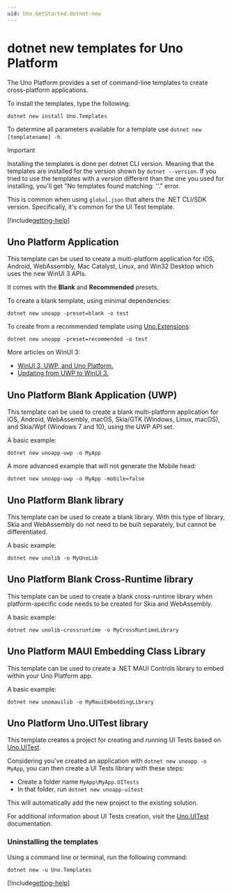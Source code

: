 ```yaml
---
uid: Uno.GetStarted.dotnet-new
---
```


# dotnet new templates for Uno Platform

The Uno Platform provides a set of command-line templates to create cross-platform applications.

To install the templates, type the following:

```dotnetcli
dotnet new install Uno.Templates
```

To determine all parameters available for a template use `dotnet new [templatename] -h`.

> [!IMPORTANT]
> Installing the templates is done per dotnet CLI version. Meaning that the templates are installed for the version shown by `dotnet --version`. If you tried to use the templates with a version different than the one you used for installing, you'll get "No templates found matching: '<template-name>'." error.
>
> This is common when using `global.json` that alters the .NET CLI/SDK version. Specifically, it's common for the UI Test template.

[!include[getting-help](use-uno-check-inline.md)]

## Uno Platform Application

This template can be used to create a multi-platform application for iOS, Android, WebAssembly, Mac Catalyst, Linux, and Win32 Desktop which uses the new WinUI 3 APIs.

It comes with the **Blank** and **Recommended** presets.

To create a blank template, using minimal dependencies:

```dotnetcli
dotnet new unoapp -preset=blank -o test
```

To create from a recommended template using [Uno.Extensions](xref:Overview.Extensions):

```dotnetcli
dotnet new unoapp -preset=recommended -o test
```

More articles on WinUI 3:

- [WinUI 3, UWP, and Uno Platform.](uwp-vs-winui3.md)
- [Updating from UWP to WinUI 3.](updating-to-winui3.md)

## Uno Platform Blank Application (UWP)

This template can be used to create a blank multi-platform application for iOS, Android, WebAssembly, macOS, Skia/GTK (Windows, Linux, macOS), and Skia/Wpf (Windows 7 and 10), using the UWP API set.

A basic example:

```dotnetcli
dotnet new unoapp-uwp -o MyApp
```

A more advanced example that will not generate the Mobile head:

```dotnetcli
dotnet new unoapp-uwp -o MyApp -mobile=false
```

## Uno Platform Blank library

This template can be used to create a blank library. With this type of library, Skia and WebAssembly do not need to be built separately, but cannot be differentiated.

A basic example:

```dotnetcli
dotnet new unolib -o MyUnoLib
```

## Uno Platform Blank Cross-Runtime library

This template can be used to create a blank cross-runtime library when platform-specific code needs to be created for Skia and WebAssembly.

A basic example:

```dotnetcli
dotnet new unolib-crossruntime -o MyCrossRuntimeLibrary
```

## Uno Platform MAUI Embedding Class Library

This template can be used to create a .NET MAUI Controls library to embed within your Uno Platform app.

A basic example:

```dotnetcli
dotnet new unomauilib -o MyMauiEmbeddingLibrary
```

## Uno Platform Uno.UITest library

This template creates a project for creating and running UI Tests based on [Uno.UITest](https://github.com/unoplatform/Uno.UITest).

Considering you've created an application with `dotnet new unoapp -o MyApp`, you can then create a UI Tests library with these steps:

- Create a folder name `MyApp\MyApp.UITests`
- In that folder, run `dotnet new unoapp-uitest`

This will automatically add the new project to the existing solution.

For additional information about UI Tests creation, visit the [Uno.UITest](https://github.com/unoplatform/Uno.UITest) documentation.

### Uninstalling the templates

Using a command line or terminal, run the following command:

```dotnetcli
dotnet new -u Uno.Templates
```

[!include[getting-help](getting-help.md)]
